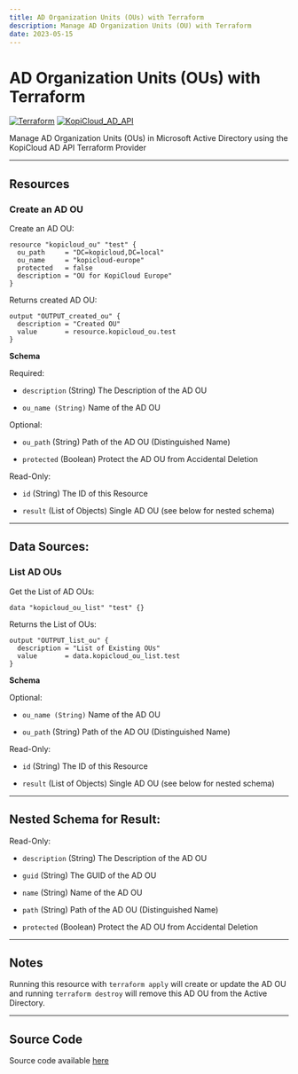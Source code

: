 ```yaml
---
title: AD Organization Units (OUs) with Terraform
description: Manage AD Organization Units (OU) with Terraform
date: 2023-05-15
---
```


# AD Organization Units (OUs) with Terraform
[![Terraform](https://img.shields.io/badge/terraform-v1.3+-blue.svg)](https://www.terraform.io/downloads.html) [![KopiCloud_AD_API](https://img.shields.io/badge/kopiCloud_ad-v1.0+-blueviolet.svg)](https://www.kopicloud-ad-api.com)

Manage AD Organization Units (OUs) in Microsoft Active Directory using the KopiCloud AD API Terraform Provider

----

## Resources

### Create an AD OU

Create an AD OU:

```
resource "kopicloud_ou" "test" {
  ou_path     = "DC=kopicloud,DC=local"
  ou_name     = "kopicloud-europe"
  protected   = false
  description = "OU for KopiCloud Europe"
}
```

Returns created AD OU:

```
output "OUTPUT_created_ou" {
  description = "Created OU"
  value       = resource.kopicloud_ou.test
}
```

**Schema**

Required:

- ```description``` (String) The Description of the AD OU

- ```ou_name (String)``` Name of the AD OU

Optional:

- ```ou_path``` (String) Path of the AD OU (Distinguished Name)

- ```protected``` (Boolean) Protect the AD OU from Accidental Deletion

Read-Only:

- ```id``` (String) The ID of this Resource

- ```result``` (List of Objects) Single AD OU (see below for nested schema)

----

## Data Sources:

### List AD OUs

Get the List of AD OUs:

```
data "kopicloud_ou_list" "test" {}
```

Returns the List of OUs:

```
output "OUTPUT_list_ou" {
  description = "List of Existing OUs"
  value       = data.kopicloud_ou_list.test
}
```

**Schema**

Optional:

- ```ou_name (String)``` Name of the AD OU

- ```ou_path``` (String) Path of the AD OU (Distinguished Name)

Read-Only:

- ```id``` (String) The ID of this Resource

- ```result``` (List of Objects) Single AD OU (see below for nested schema)

----

## Nested Schema for Result:

Read-Only:

- ```description``` (String) The Description of the AD OU

- ```guid``` (String) The GUID of the AD OU

- ```name``` (String) Name of the AD OU

- ```path``` (String) Path of the AD OU (Distinguished Name)

- ```protected``` (Boolean) Protect the AD OU from Accidental Deletion

----

## Notes

Running this resource with ```terraform apply``` will create or update the AD OU and running ```terraform destroy``` will remove this AD OU from the Active Directory.

----

## Source Code

Source code available [here](https://github.com/KopiCloud-AD-API/terraform-kopicloud-ad-api-ou)
